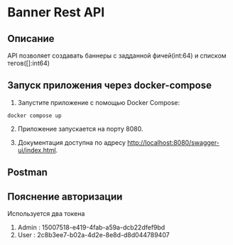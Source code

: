 # Banner Rest API

## Описание

API позволяет создавать баннеры с задданной фичей(int:64) и списком тегов([]:int64)

## Запуск приложения через docker-compose

1. Запустите приложение с помощью Docker Compose:

```
docker compose up
```

2. Приложение запускается на порту 8080.

3. Документация доступна по адресу [http://localhost:8080/swagger-ui/index.html](http://localhost:8080/swagger-ui/index.html).

## Postman


## Пояснение авторизации

Используется два токена
1. Admin : 15007518-e419-4fab-a59a-dcb22dfef9bd
2. User : 2c8b3ee7-b02a-4d2e-8e8d-d8d044789407